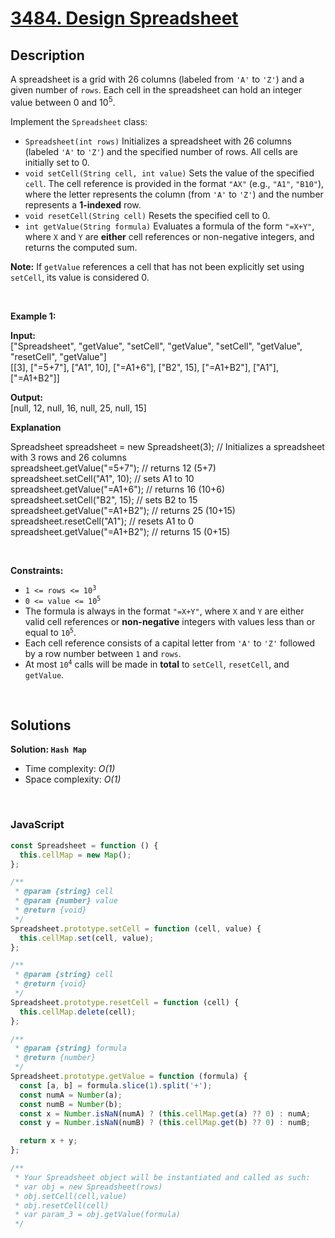 # [3484. Design Spreadsheet](https://leetcode.com/problems/design-spreadsheet)

## Description

<div class="elfjS" data-track-load="description_content"><p>A spreadsheet is a grid with 26 columns (labeled from <code>'A'</code> to <code>'Z'</code>) and a given number of <code>rows</code>. Each cell in the spreadsheet can hold an integer value between 0 and 10<sup>5</sup>.</p>

<p>Implement the <code>Spreadsheet</code> class:</p>

<ul>
	<li><code>Spreadsheet(int rows)</code> Initializes a spreadsheet with 26 columns (labeled <code>'A'</code> to <code>'Z'</code>) and the specified number of rows. All cells are initially set to 0.</li>
	<li><code>void setCell(String cell, int value)</code> Sets the value of the specified <code>cell</code>. The cell reference is provided in the format <code>"AX"</code> (e.g., <code>"A1"</code>, <code>"B10"</code>), where the letter represents the column (from <code>'A'</code> to <code>'Z'</code>) and the number represents a <strong>1-indexed</strong> row.</li>
	<li><code>void resetCell(String cell)</code> Resets the specified cell to 0.</li>
	<li><code>int getValue(String formula)</code> Evaluates a formula of the form <code>"=X+Y"</code>, where <code>X</code> and <code>Y</code> are <strong>either</strong> cell references or non-negative integers, and returns the computed sum.</li>
</ul>

<p><strong>Note:</strong> If <code>getValue</code> references a cell that has not been explicitly set using <code>setCell</code>, its value is considered 0.</p>

<p>&nbsp;</p>
<p><strong class="example">Example 1:</strong></p>

<div class="example-block">
<p><strong>Input:</strong><br>
<span class="example-io">["Spreadsheet", "getValue", "setCell", "getValue", "setCell", "getValue", "resetCell", "getValue"]<br>
[[3], ["=5+7"], ["A1", 10], ["=A1+6"], ["B2", 15], ["=A1+B2"], ["A1"], ["=A1+B2"]]</span></p>

<p><strong>Output:</strong><br>
<span class="example-io">[null, 12, null, 16, null, 25, null, 15] </span></p>

<p><strong>Explanation</strong></p>
Spreadsheet spreadsheet = new Spreadsheet(3); // Initializes a spreadsheet with 3 rows and 26 columns<br data-end="321" data-start="318">
spreadsheet.getValue("=5+7"); // returns 12 (5+7)<br data-end="373" data-start="370">
spreadsheet.setCell("A1", 10); // sets A1 to 10<br data-end="423" data-start="420">
spreadsheet.getValue("=A1+6"); // returns 16 (10+6)<br data-end="477" data-start="474">
spreadsheet.setCell("B2", 15); // sets B2 to 15<br data-end="527" data-start="524">
spreadsheet.getValue("=A1+B2"); // returns 25 (10+15)<br data-end="583" data-start="580">
spreadsheet.resetCell("A1"); // resets A1 to 0<br data-end="634" data-start="631">
spreadsheet.getValue("=A1+B2"); // returns 15 (0+15)</div>

<p>&nbsp;</p>
<p><strong>Constraints:</strong></p>

<ul>
	<li><code>1 &lt;= rows &lt;= 10<sup>3</sup></code></li>
	<li><code>0 &lt;= value &lt;= 10<sup>5</sup></code></li>
	<li>The formula is always in the format <code>"=X+Y"</code>, where <code>X</code> and <code>Y</code> are either valid cell references or <strong>non-negative</strong> integers with values less than or equal to <code>10<sup>5</sup></code>.</li>
	<li>Each cell reference consists of a capital letter from <code>'A'</code> to <code>'Z'</code> followed by a row number between <code>1</code> and <code>rows</code>.</li>
	<li>At most <code>10<sup>4</sup></code> calls will be made in <strong>total</strong> to <code>setCell</code>, <code>resetCell</code>, and <code>getValue</code>.</li>
</ul>
</div>

<p>&nbsp;</p>

## Solutions

**Solution: `Hash Map`**

- Time complexity: <em>O(1)</em>
- Space complexity: <em>O(1)</em>

<p>&nbsp;</p>

### **JavaScript**

```js
const Spreadsheet = function () {
  this.cellMap = new Map();
};

/**
 * @param {string} cell
 * @param {number} value
 * @return {void}
 */
Spreadsheet.prototype.setCell = function (cell, value) {
  this.cellMap.set(cell, value);
};

/**
 * @param {string} cell
 * @return {void}
 */
Spreadsheet.prototype.resetCell = function (cell) {
  this.cellMap.delete(cell);
};

/**
 * @param {string} formula
 * @return {number}
 */
Spreadsheet.prototype.getValue = function (formula) {
  const [a, b] = formula.slice(1).split('+');
  const numA = Number(a);
  const numB = Number(b);
  const x = Number.isNaN(numA) ? (this.cellMap.get(a) ?? 0) : numA;
  const y = Number.isNaN(numB) ? (this.cellMap.get(b) ?? 0) : numB;

  return x + y;
};

/**
 * Your Spreadsheet object will be instantiated and called as such:
 * var obj = new Spreadsheet(rows)
 * obj.setCell(cell,value)
 * obj.resetCell(cell)
 * var param_3 = obj.getValue(formula)
 */
```
